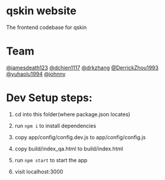 # qskin website
The frontend codebase for qskin

# Team
[@jamesdeath123](https://github.com/jamesdeath123)
[@dchien1117](https://github.com/dchien1117)
[@drkzhang](https://github.com/drkzhang)
[@DerrickZhou1993](https://github.com/DerrickZhou1993)
[@yuhaolu1994](https://github.com/yuhaolu1994)
[@johnny](https://github.com/1183591577)


# Dev Setup steps:

1. cd into this folder(where package.json locates)

2. run `npm i` to install dependencies

3. copy app/config/config.dev.js to app/config/config.js

4. copy build/index_qa.html to build/index.html

5. run `npm start` to start the app

6. visit localhost:3000
